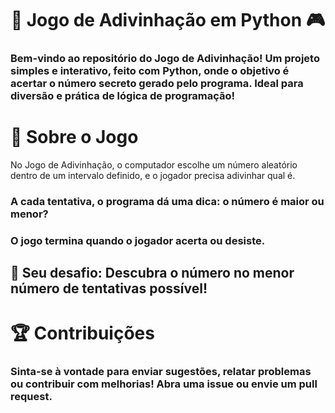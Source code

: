 <h1 align="center"> 🎲 Jogo de Adivinhação em Python 🎮 </h1>
<h3>Bem-vindo ao repositório do Jogo de Adivinhação! Um projeto simples e interativo, feito com Python, onde o objetivo é acertar o número secreto gerado pelo programa. Ideal para diversão e prática de lógica de programação!</h3>

<h1>📜 Sobre o Jogo</h1>
No Jogo de Adivinhação, o computador escolhe um número aleatório dentro de um intervalo definido, e o jogador precisa adivinhar qual é.
<h3>A cada tentativa, o programa dá uma dica: o número é maior ou menor?</h3>
<h3>O jogo termina quando o jogador acerta ou desiste.</h3>
<h2>🎯 Seu desafio: Descubra o número no menor número de tentativas possível!</h2>

<h1>🏆 Contribuições</h1>
<h3>Sinta-se à vontade para enviar sugestões, relatar problemas ou contribuir com melhorias! Abra uma issue ou envie um pull request.</h3>


